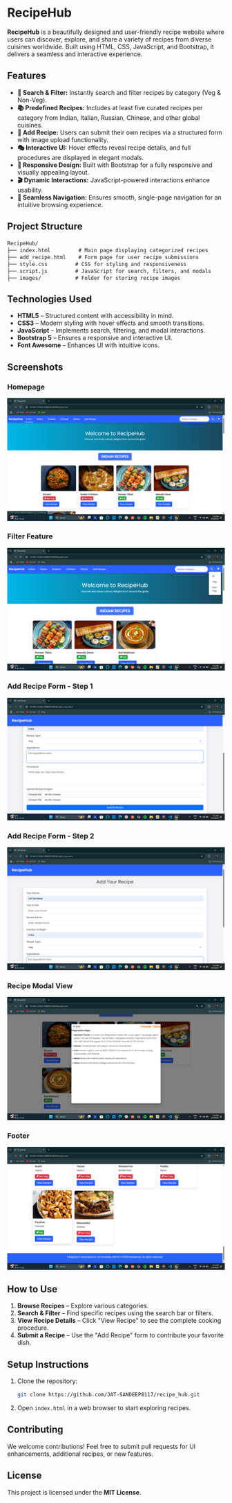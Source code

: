 # RecipeHub

**RecipeHub** is a beautifully designed and user-friendly recipe website where users can discover, explore, and share a variety of recipes from diverse cuisines worldwide. Built using HTML, CSS, JavaScript, and Bootstrap, it delivers a seamless and interactive experience.

## Features

- **🔎 Search & Filter:** Instantly search and filter recipes by category (Veg & Non-Veg).
- **📚 Predefined Recipes:** Includes at least five curated recipes per category from Indian, Italian, Russian, Chinese, and other global cuisines.
- **📝 Add Recipe:** Users can submit their own recipes via a structured form with image upload functionality.
- **🎭 Interactive UI:** Hover effects reveal recipe details, and full procedures are displayed in elegant modals.
- **🎨 Responsive Design:** Built with Bootstrap for a fully responsive and visually appealing layout.
- **🎬 Dynamic Interactions:** JavaScript-powered interactions enhance usability.
- **🔗 Seamless Navigation:** Ensures smooth, single-page navigation for an intuitive browsing experience.

## Project Structure

```
RecipeHub/
├── index.html         # Main page displaying categorized recipes
├── add_recipe.html    # Form page for user recipe submissions
├── style.css         # CSS for styling and responsiveness
├── script.js         # JavaScript for search, filters, and modals
├── images/           # Folder for storing recipe images
```

## Technologies Used

- **HTML5** – Structured content with accessibility in mind.
- **CSS3** – Modern styling with hover effects and smooth transitions.
- **JavaScript** – Implements search, filtering, and modal interactions.
- **Bootstrap 5** – Ensures a responsive and interactive UI.
- **Font Awesome** – Enhances UI with intuitive icons.


## Screenshots

### Homepage
![Homepage](Screenshots/home_page.png)

### Filter Feature
![Home Filter](Screenshots/home_filter.png)

### Add Recipe Form - Step 1
![Form Page 1](Screenshots/form_page1.png)

### Add Recipe Form - Step 2
![Form Page 2](Screenshots/form_page2.png)

### Recipe Modal View
![Recipe Modal](Screenshots/recipe_modal.png)

### Footer
![Footer](Screenshots/footer.png)


## How to Use

1. **Browse Recipes** – Explore various categories.
2. **Search & Filter** – Find specific recipes using the search bar or filters.
3. **View Recipe Details** – Click "View Recipe" to see the complete cooking procedure.
4. **Submit a Recipe** – Use the "Add Recipe" form to contribute your favorite dish.

## Setup Instructions

1. Clone the repository:
   ```sh
   git clone https://github.com/JAT-SANDEEP8117/recipe_hub.git
   ```
2. Open `index.html` in a web browser to start exploring recipes.

## Contributing

We welcome contributions! Feel free to submit pull requests for UI enhancements, additional recipes, or new features.

## License

This project is licensed under the **MIT License**.

